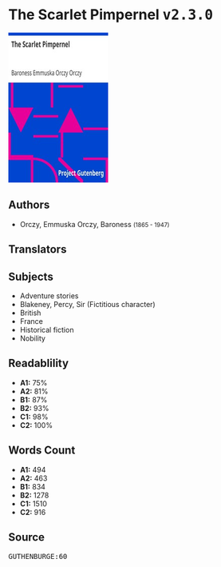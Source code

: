 # The Scarlet Pimpernel <kbd>v2.3.0</kbd>

![](./cover.medium.jpg "")

## Authors


 - Orczy, Emmuska Orczy, Baroness <small>(1865 - 1947)</small>

## Translators



## Subjects


 - Adventure stories
 - Blakeney, Percy, Sir (Fictitious character)
 - British
 - France
 - Historical fiction
 - Nobility

## Readablility


 - **A1:** 75%
 - **A2:** 81%
 - **B1:** 87%
 - **B2:** 93%
 - **C1:** 98%
 - **C2:** 100%

## Words Count


 - **A1:** 494
 - **A2:** 463
 - **B1:** 834
 - **B2:** 1278
 - **C1:** 1510
 - **C2:** 916

## Source


<kbd>GUTHENBURGE:60</kbd>
